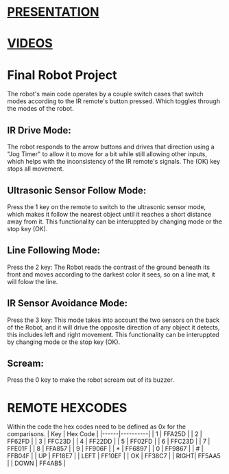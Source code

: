 # [PRESENTATION](https://docs.google.com/presentation/d/13XVEOHjXQQfCrEEBm5dKIo68Tm5EoYl8R2iEKvkDad8/edit?usp=sharing)
# [VIDEOS](https://youtube.com/playlist?list=PLtVsCGMnCRNLfM454JxUnA87iWlSrBUsN&si=3DzrlU7Uc-D6-U3D)
# Final Robot Project

The robot's main code operates by a couple switch cases that switch modes according to the IR remote's button pressed. Which toggles through the modes of the robot.

## IR Drive Mode:
The robot responds to the arrow buttons and drives that direction using a "Jog Timer" to allow it to move for a bit while still allowing other inputs, which helps with the inconsistency of the IR remote's signals. The (OK) key stops all movement.

## Ultrasonic Sensor Follow Mode:
Press the 1 key on the remote to switch to the ultrasonic sensor mode, which makes it follow the nearest object until it reaches a short distance away from it. This functionality can be interuppted by changing mode or the stop key (OK).

## Line Following Mode:
Press the 2 key: The Robot reads the contrast of the ground beneath its front and moves according to the darkest color it sees, so on a line mat, it will folow the line.

## IR Sensor Avoidance Mode:
Press the 3 key: This mode takes into account the two sensors on the back of the Robot, and it will drive the opposite direction of any object it detects, this includes left and right movement. This functionality can be interuppted by changing mode or the stop key (OK).

## Scream:
Press the 0 key to make the robot scream out of its buzzer.

# REMOTE HEXCODES
Within the code the hex codes need to be defined as 0x<the hex code> for the comparisons.
| Key  | Hex Code |
|------|----------|
| 1    | FFA25D   |
| 2    | FF62FD   |
| 3    | FFC23D   |
| 4    | FF22DD   |
| 5    | FF02FD   |
| 6    | FFC23D   |
| 7    | FFE01F   |
| 8    | FFA857   |
| 9    | FF906F   |
| *    | FF6897   |
| 0    | FF9867   |
| #    | FFB04F   |
| UP   | FF18E7   |
| LEFT | FF10EF   |
| OK   | FF38C7   |
| RIGHT| FF5AA5   |
| DOWN | FF4AB5   |

